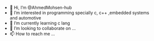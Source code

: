 - 👋 Hi, I’m @AhmedMohsen-hub
- 👀 I’m interested in programming specially c, c++ ,embedded systems and automotive 
- 🌱 I’m currently learning c lang
- 💞️ I’m looking to collaborate on ...
- 📫 How to reach me ...

<!---
AhmedMohsen-hub/AhmedMohsen-hub is a ✨ special ✨ repository because its `README.md` (this file) appears on your GitHub profile.
You can click the Preview link to take a look at your changes.
--->
